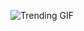 ![Trending GIF](https://media1.giphy.com/media/v1.Y2lkPThiYjIxNzcyNDZsODFzN21iZjR0M3gzMGJxOTBic3ZpOWhtaWliNHR3ZDZpYjBpayZlcD12MV9naWZzX3NlYXJjaCZjdD1n/xUPGcEliCc7bETyfO8/giphy.gif)
